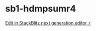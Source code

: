 # sb1-hdmpsumr4

[Edit in StackBlitz next generation editor ⚡️](https://stackblitz.com/~/github.com/denisolid/sb1-hdmpsumr4)